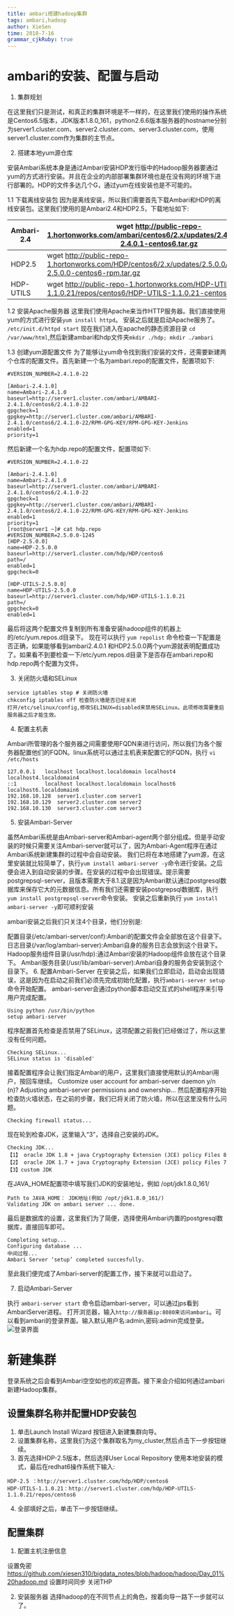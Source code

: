 ```yaml
---
title: ambari搭建hadoop集群
tags: ambari,hadoop
author: XieSen
time: 2018-7-16 
grammar_cjkRuby: true
---
```


# ambari的安装、配置与启动

1. 集群规划

在这里我们只是测试，和真正的集群环境是不一样的，在这里我们使用的操作系统是Centos6.5版本，JDK版本1.8.0_161，python2.6.6版本服务器的hostname分别为server1.cluster.com、server2.cluster.com、server3.cluster.com，使用server1.cluster.com作为集群的主节点。

2. 搭建本地yum源仓库

安装Ambari系统本身是通过Ambari安装HDP发行版中的Hadoop服务器要通过yum的方式进行安装。并且在企业的内部部署集群环境也是在没有网的环境下进行部署的。HDP的文件多达几个G，通过yum在线安装也是不可能的。

1.1 下载离线安装包
因为是离线安装，所以我们需要首先下载Ambari和HDP的离线安装包。这里我们使用的是Ambari2.4和HDP2.5，下载地址如下:

|   Ambari-2.4  |wget http://public-repo-1.hortonworks.com/ambari/centos6/2.x/updates/2.4.0.1/ambari-2.4.0.1-centos6.tar.gz      |
| --- | --- |
|   HDP2.5  | wget http://public-repo-1.hortonworks.com/HDP/centos6/2.x/updates/2.5.0.0/HDP-2.5.0.0-centos6-rpm.tar.gz    |
|  HDP-UTILS   |    wget http://public-repo-1.hortonworks.com/HDP-UTILS-1.1.0.21/repos/centos6/HDP-UTILS-1.1.0.21-centos6.tar.gz |


1.2 安装Apache服务器
这里我们使用Apache来当作HTTP服务器。我们直接使用yum的方式进行安装`yum install httpd`。
安装之后就是启动Apache服务了。 `/etc/init.d/httpd start`
现在我们进入在apache的静态资源目录 `cd /var/www/html`,然后新建ambari和hdp文件夹`mkdir ./hdp; mkdir ./ambari`

1.3 创建yum源配置文件
	为了能够让yum命令找到我们安装的文件，还需要新建两个仓库的配置文件。首先新建一个名为ambari.repo的配置文件，配置项如下:
	

``` shell
#VERSION_NUMBER=2.4.1.0-22

[Ambari-2.4.1.0]
name=Ambari-2.4.1.0
baseurl=http://server1.cluster.com/ambari/AMBARI-2.4.1.0/centos6/2.4.1.0-22
gpgcheck=1
gpgkey=http://server1.cluster.com/ambari/AMBARI-2.4.1.0/centos6/2.4.1.0-22/RPM-GPG-KEY/RPM-GPG-KEY-Jenkins
enabled=1
priority=1
```
然后新建一个名为hdp.repo的配置文件，配置项如下:

``` shell
#VERSION_NUMBER=2.4.1.0-22

[Ambari-2.4.1.0]
name=Ambari-2.4.1.0
baseurl=http://server1.cluster.com/ambari/AMBARI-2.4.1.0/centos6/2.4.1.0-22
gpgcheck=1
gpgkey=http://server1.cluster.com/ambari/AMBARI-2.4.1.0/centos6/2.4.1.0-22/RPM-GPG-KEY/RPM-GPG-KEY-Jenkins
enabled=1
priority=1
[root@server1 ~]# cat hdp.repo
#VERSION_NUMBER=2.5.0.0-1245
[HDP-2.5.0.0]
name=HDP-2.5.0.0
baseurl=http://server1.cluster.com/hdp/HDP/centos6
path=/
enabled=1
gpgcheck=0

[HDP-UTILS-2.5.0.0]
name=HDP-UTILS-2.5.0.0
baseurl=http://server1.cluster.com/hdp/HDP-UTILS-1.1.0.21
path=/
gpgcheck=0
enabled=1
```
最后将这两个配置文件复制到所有准备安装hadoop组件的机器上的/etc/yum.repos.d目录下。
现在可以执行 `yum repolist` 命令检查一下配置是否正确，如果能够看到ambari2.4.0.1 和HDP2.5.0.0两个yum源就表明配置成功了。如果看不到要检查一下/etc/yum.repos.d目录下是否存在ambari.repo和hdp.repo两个配置为文件。

3. 关闭防火墙和SELinux

``` shell
service iptables stop # 关闭防火墙
chkconfig iptables off 检查防火墙是否已经关闭
打开/etc/selinux/config,修改SELINUX=disabled来禁用SELinux。此项修改需要重启服务器之后才能生效。
```

4. 配置主机表

Ambari所管理的各个服务器之间需要使用FQDN来进行访问，所以我们为各个服务器配置他们的FQDN。linux系统可以通过主机表来配置它的FQDN，执行 `vi /etc/hosts`

``` shell
127.0.0.1   localhost localhost.localdomain localhost4 localhost4.localdomain4
::1         localhost localhost.localdomain localhost6 localhost6.localdomain6
192.168.10.128  server1.cluster.com server1
192.168.10.129  server2.cluster.com server2
192.168.10.130  server3.cluster.com server3
```

5. 安装Ambari-Server

虽然Ambari系统是由Ambari-server和Ambari-agent两个部分组成。但是手动安装的时候只需要关注Ambari-server就可以了，因为Ambari-Agent程序在通过Ambari系统新建集群的过程中会自动安装。
我们已将在本地搭建了yum源，在这里安装就比较简单了，执行`yum install ambari-server -y`命令进行安装。之后便会进入到自动安装的步骤。在安装的过程中会出现错误。提示需要postgrepsql-server，且版本需要大于8.1.这是因为Ambari默认通过postgresql数据库来保存它大的元数据信息。所有我们还需要安装postgrepsql数据库，执行`yum install postgrepsql-server`命令安装。
安装之后重新执行 `yum install ambari-server -y`即可顺利安装

ambari安装之后我们只关注4个目录，他们分别是:

配置目录(/etc/ambari-server/conf):Ambari的配置文件会全部放在这个目录下。
日志目录(/var/log/ambari-server):Ambari自身的服务日志会放到这个目录下。
Hadoop服务组件目录(/usr/hdp):通过Ambari安装的Hadoop组件会放在这个目录下。
Ambari服务目录(/usr/lib/ambari-server):Ambari自身的服务会安装到这个目录下。
6. 配置Ambari-Server
在安装之后，如果我们立即启动，启动会出现错误，这是因为在启动之前我们必须先完成初始化配置，执行`ambari-server setup`命令开始配置。
ambari-server会通过python脚本启动交互式的shell程序来引导用户完成配置。

``` shell
Using python /usr/bin/python
setup ambari-server
```

程序配置首先检查是否禁用了SELinux，这项配置之前我们已经做过了，所以这里没有任何问题。

``` shell
Checking SELinux...
SELinux status is 'disabled'
```
接着配置程序会让我们指定Ambari的用户，这里我们直接使用默认的Ambari用户，按回车继续。
Customize user account for ambari-server daemon y/n (n)?
Adjusting ambari-server permissions and ownership...
然后配置程序开始检查防火墙状态，在之前的步骤，我们已将关闭了防火墙，所以在这里没有什么问题。

``` shell
Checking firewall status...
```
现在轮到检查JDK，这里输入“3”，选择自己安装的JDK。

``` shell
Checking JDK...
【1】 oracle JDK 1.8 + java Cryptography Extension (JCE) policy Files 8
【2】 oracle JDK 1.7 + java Cryptography Extension (JCE) policy Files 7
【3】custom JDK
```
在JAVA_HOME配置项中填写我们JDK的安装地址，例如  /opt/jdk1.8.0_161/

``` shell
Path to JAVA_HOME： JDK地址(例如 /opt/jdk1.8.0_161/)
Validating JDK on ambari server ... done.
```
最后是数据库的设置，这里我们为了简便，选择使用Ambari内置的postgresql数据库，直接回车即可。

``` shell
Completing setup...
Configuring database ...
中间过程...
Ambari Server ‘setup’ completed succesfully.
```
至此我们便完成了Ambari-server的配置工作，接下来就可以启动了。

7. 启动Ambari-Server

执行 `ambari-server start` 命令启动ambari-server，可以通过jps看到AmbariServer进程。
打开浏览器，输入`http://服务器ip:8080来访问ambari`。可以看到ambari的登录界面。输入默认用户名:admin,密码:admin完成登录。
![登录界面](https://www.github.com/xiesen310/notes_Images/raw/master/images/{year}-{month}/1531794122600.jpg)

# 新建集群
登录系统之后会看到Ambari空空如也的欢迎界面。接下来会介绍如何通过ambari新建Hadoop集群。

## 设置集群名称并配置HDP安装包

1. 单击Launch Install Wizard 按钮进入新建集群向导。
2. 设置集群名称，这里我们为这个集群取名为my_cluster,然后点击下一步按钮继续。
3. 首先选择HDP-2.5版本，然后选择User Local Repository 使用本地安装的模式，最后在redhat6操作系统下输入: 

``` shell
HDP-2.5 ：http://server1.cluster.com/hdp/HDP/centos6
HDP-UTILS-1.1.0.21：http://server1.cluster.com/hdp/HDP-UTILS-1.1.0.21/repos/centos6
```
4. 全部填好之后，单击下一步按钮继续。

## 配置集群

1. 配置主机注册信息

设置免密
https://github.com/xiesen310/bigdata_notes/blob/hadoop/hadoop/Day_01%20hadoop.md
设置时间同步
关闭THP

2. 安装服务器
选择hadoop的在不同节点上的角色，按着向导一路下一步就可以了。

	


